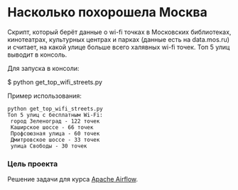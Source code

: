 # Насколько похорошела Москва


Скрипт, который берёт данные о wi-fi точках в Московских библиотеках, кинотеатрах, культурных центрах и парках (данные есть на data.mos.ru) и считает, на какой улице больше всего халявных wi-fi точек. Топ 5 улиц выводит в консоль.


Для запуска в консоли:

$ python get_top_wifi_streets.py

Пример использования:
```
python get_top_wifi_streets.py
Топ 5 улиц с бесплатным Wi-Fi:
 город Зеленоград - 122 точек
 Каширское шоссе - 66 точек
 Профсоюзная улица - 60 точек
 Дмитровское шоссе - 33 точек
 улица Свободы - 30 точек
```
### Цель проекта

Решение задачи для курса [Apache Airflow](https://gist.github.com/Melevir/478d5fc40301d4d95f3f9dc63a65b402).